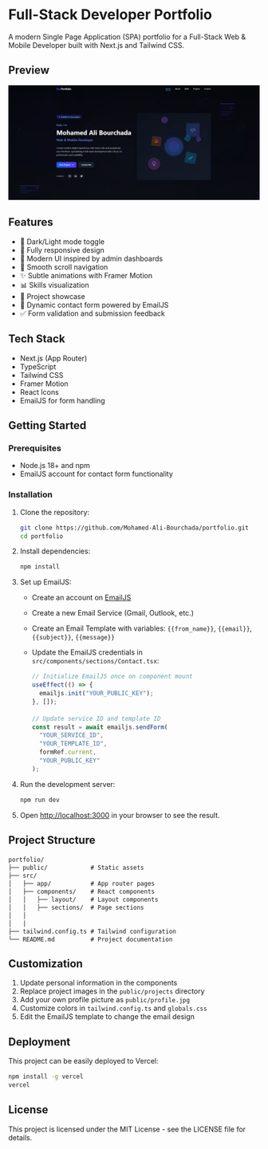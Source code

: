 # Full-Stack Developer Portfolio

A modern Single Page Application (SPA) portfolio for a Full-Stack Web & Mobile Developer built with Next.js and Tailwind CSS.

## Preview

![Portfolio Preview](public/projects/screenshots/portfolio-preview.png)

## Features

- 🌙 Dark/Light mode toggle
- 📱 Fully responsive design
- 🎨 Modern UI inspired by admin dashboards
- 🚀 Smooth scroll navigation
- ✨ Subtle animations with Framer Motion
- 📊 Skills visualization
- 📁 Project showcase
- 📧 Dynamic contact form powered by EmailJS
- ✅ Form validation and submission feedback

## Tech Stack

- Next.js (App Router)
- TypeScript
- Tailwind CSS
- Framer Motion
- React Icons
- EmailJS for form handling

## Getting Started

### Prerequisites

- Node.js 18+ and npm
- EmailJS account for contact form functionality

### Installation

1. Clone the repository:

   ```bash
   git clone https://github.com/Mohamed-Ali-Bourchada/portfolio.git
   cd portfolio
   ```

2. Install dependencies:

   ```bash
   npm install
   ```

3. Set up EmailJS:

   - Create an account on [EmailJS](https://www.emailjs.com/)
   - Create a new Email Service (Gmail, Outlook, etc.)
   - Create an Email Template with variables: `{{from_name}}`, `{{email}}`, `{{subject}}`, `{{message}}`
   - Update the EmailJS credentials in `src/components/sections/Contact.tsx`:

     ```typescript
     // Initialize EmailJS once on component mount
     useEffect(() => {
       emailjs.init("YOUR_PUBLIC_KEY");
     }, []);

     // Update service ID and template ID
     const result = await emailjs.sendForm(
       "YOUR_SERVICE_ID",
       "YOUR_TEMPLATE_ID",
       formRef.current,
       "YOUR_PUBLIC_KEY"
     );
     ```

4. Run the development server:

   ```bash
   npm run dev
   ```

5. Open [http://localhost:3000](http://localhost:3000) in your browser to see the result.

## Project Structure

```
portfolio/
├── public/            # Static assets
├── src/
│   ├── app/           # App router pages
│   ├── components/    # React components
│   │   ├── layout/    # Layout components
│   │   ├── sections/  # Page sections
│   │
│   |
├── tailwind.config.ts # Tailwind configuration
└── README.md          # Project documentation
```

## Customization

1. Update personal information in the components
2. Replace project images in the `public/projects` directory
3. Add your own profile picture as `public/profile.jpg`
4. Customize colors in `tailwind.config.ts` and `globals.css`
5. Edit the EmailJS template to change the email design

## Deployment

This project can be easily deployed to Vercel:

```bash
npm install -g vercel
vercel
```

## License

This project is licensed under the MIT License - see the LICENSE file for details.
